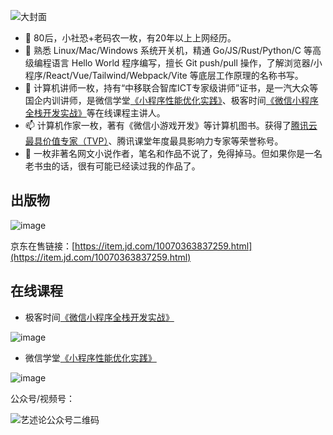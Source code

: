 ![大封面](https://github.com/rixingyike/rixingyike/assets/3161864/8ae7e18a-18a4-4e0b-b70f-4b0cf7fd6750)

- 👋 80后，小社恐+老码农一枚，有20年以上上网经历。
- 👀 熟悉 Linux/Mac/Windows 系统开关机，精通 Go/JS/Rust/Python/C 等高级编程语言 Hello World 程序编写，擅长 Git push/pull 操作，了解浏览器/小程序/React/Vue/Tailwind/Webpack/Vite 等底层工作原理的名称书写。
- 💖 计算机讲师一枚，持有“中移联合智库ICT专家级讲师”证书，是一汽大众等国企内训讲师，是微信学堂[《小程序性能优化实践》](https://developers.weixin.qq.com/community/business/course/000606628dc2e86dc0ddcbb115940d)、极客时间[《微信小程序全栈开发实战》](http://gk.link/a/10AdC)等在线课程主讲人。
- 📫 计算机作家一枚，著有《微信小游戏开发》等计算机图书。获得了[腾讯云最具价值专家（TVP）](https://cloud.tencent.com/tvp/124)、腾讯课堂年度最具影响力专家等荣誉称号。
- 🐶 一枚非著名网文小说作者，笔名和作品不说了，免得掉马。但如果你是一名老书虫的话，很有可能已经读过我的作品了。

## 出版物

![image](https://github.com/rixingyike/rixingyike/assets/3161864/c1066e6f-ba8a-4418-8577-17c109d8a06d)

京东在售链接：[https://item.jd.com/10070363837259.html](https://item.jd.com/10070363837259.html)

## 在线课程

- 极客时间[《微信小程序全栈开发实战》](http://gk.link/a/10AdC)

![image](https://github.com/rixingyike/rixingyike/assets/3161864/bee5396f-b043-41b8-bc99-e15d09a2f140)


- 微信学堂[《小程序性能优化实践》](https://developers.weixin.qq.com/community/business/course/000606628dc2e86dc0ddcbb115940d)

![image](https://github.com/rixingyike/rixingyike/assets/3161864/d9ee8df5-3816-417e-b948-4fca2e0a89dd)


公众号/视频号：

![艺述论公众号二维码](https://github.com/rixingyike/rixingyike/assets/3161864/30b0488a-f63a-4474-b7d3-c2b5133250b6)
